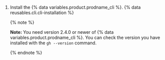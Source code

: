 1. Install the {% data variables.product.prodname_cli %}. {% data reusables.cli.cli-installation %}

   {% note %}

   **Note:** You need version 2.4.0 or newer of {% data variables.product.prodname_cli %}. You can check the version you have installed with the `gh --version` command.

   {% endnote %}
